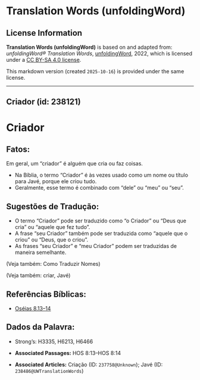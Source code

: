 # Translation Words (unfoldingWord)

## License Information

**Translation Words (unfoldingWord)** is based on and adapted from: _unfoldingWord® Translation Words_, [unfoldingWord](https://unfoldingword.org/utw), 2022, which is licensed under a [CC BY-SA 4.0 license](https://creativecommons.org/licenses/by-sa/4.0/legalcode.en).

This markdown version (created `2025-10-16`) is provided under the same license.



--------------------------------

## Criador (id: 238121)

Criador
=======

Fatos:
------

Em geral, um “criador” é alguém que cria ou faz coisas.

* Na Bíblia, o termo “Criador” é às vezes usado como um nome ou título para Javé, porque ele criou tudo.
* Geralmente, esse termo é combinado com “dele” ou “meu” ou “seu”.

Sugestões de Tradução:
----------------------

* O termo “Criador” pode ser traduzido como “o Criador” ou “Deus que cria” ou “aquele que fez tudo”.
* A frase “seu Criador” também pode ser traduzida como “aquele que o criou” ou “Deus, que o criou”.
* As frases “seu Criador” e “meu Criador” podem ser traduzidas de maneira semelhante.

(Veja também: Como Traduzir Nomes)

(Veja também: criar, Javé)

Referências Bíblicas:
---------------------

* [Oséias 8\.13–14](https://ref.ly/Hos8:13-Hos8:14)

Dados da Palavra:
-----------------

* Strong’s: H3335, H6213, H6466

* **Associated Passages:** HOS 8:13–HOS 8:14
* **Associated Articles:** Criação (ID: `237758@Unknown`); Javé (ID: `238486@UWTranslationWords`)

